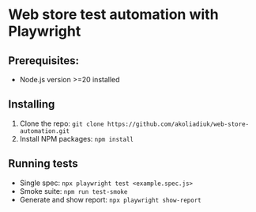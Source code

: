 # Web store test automation with Playwright
## Prerequisites:
- Node.js version >=20 installed

## Installing
1. Clone the repo:
`git clone https://github.com/akoliadiuk/web-store-automation.git`
2. Install NPM packages:
`npm install`

## Running tests
- Single spec: `npx playwright test <example.spec.js>`
- Smoke suite: `npm run test-smoke`
- Generate and show report: `npx playwright show-report`
